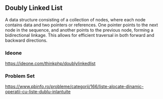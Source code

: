## Doubly Linked List

A data structure consisting of a collection of nodes, where each node contains data and two pointers or references. One pointer points to the next node in the sequence, and another points to the previous node, forming a bidirectional linkage. This allows for efficient traversal in both forward and backward directions.

### Ideone 

https://ideone.com/thinkphp/doublylinkedlist


### Problem Set

https://www.pbinfo.ro/probleme/categorii/166/liste-alocate-dinamic-operatii-cu-liste-dublu-inlantuite
